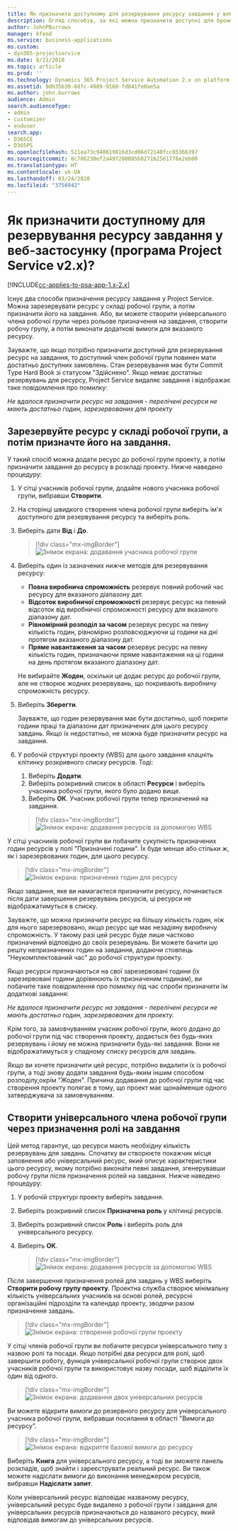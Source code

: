 ```yaml
---
title: Як призначити доступному для резервування ресурсу завдання у веб-застосунку
description: Огляд способів, за які можна призначити доступні для бронювання ресурси.
author: JohnPBurrows
manager: kfend
ms.service: business-applications
ms.custom:
- dyn365-projectservice
ms.date: 8/21/2018
ms.topic: article
ms.prod: ''
ms.technology: Dynamics 365 Project Service Automation 2.x on platform version 9.x
ms.assetid: 9db35b39-8dfc-4989-9160-fd841fe0ae5a
ms.author: john.burrows
audience: Admin
search.audienceType:
- admin
- customizer
- enduser
search.app:
- D365CE
- D365PS
ms.openlocfilehash: 521ea73c948619816d3cd06d72140fcc85366397
ms.sourcegitcommit: 8c786230ef2a497280885b827162561776e2eb00
ms.translationtype: HT
ms.contentlocale: uk-UA
ms.lasthandoff: 03/24/2020
ms.locfileid: "3756942"
---
```

# <a name="how-do-i-assign-a-bookable-resource-to-a-task-in-the-web-app-project-service-app-v2x"></a>Як призначити доступному для резервування ресурсу завдання у веб-застосунку (програма Project Service v2.x)?

[!INCLUDE[cc-applies-to-psa-app-1.x-2.x](../includes/cc-applies-to-psa-app-1x-2x.md)]

Існує два способи призначення ресурсу завдання у Project Service. Можна зарезервувати ресурс у складі робочої групи, а потім призначити його на завдання. Або, ви можете створити універсального члена робочої групи через рольове призначення на завдання, створити робочу групу, а потім виконати додаткові вимоги для вказаного ресурсу.

Зауважте, що якщо потрібно призначити доступний для резервування ресурс на завдання, то доступний член робочої групи повинен мати достатньо доступних замовлень. Стан резервування має бути Commit Type Hard Book зі статусом "Здійснено". Якщо немає достатньо резервувань для ресурсу, Project Service видаляє завдання і відображає таке повідомлення про помилку:

*Не вдалося призначити ресурс на завдання - перелічені ресурси не мають достатньо годин, зарезервованих для проекту*

## <a name="book-a-resource-as-a-team-member-and-then-assign-the-resource-to-a-task"></a>Зарезервуйте ресурс у складі робочої групи, а потім призначте його на завдання.

У такий спосіб можна додати ресурс до робочої групи проекту, а потім призначити завдання до ресурсу в розкладі проекту. Нижче наведено процедуру:
1.  У сітці учасників робочої групи, додайте нового учасника робочої групи, вибравши **Створити**.
2.  На сторінці швидкого створення члена робочої групи виберіть ім'я доступного для резервування ресурсу та виберіть роль.
3.  Виберіть дати **Від** і **До**.

    > [!div class="mx-imgBorder"] 
    > ![Знімок екрана: додавання учасника робочої групи](media/FAQ-Resources-to-Tasks2-1.png "Знімок екрана: додавання учасника робочої групи")
 
4.  Виберіть один із зазначених нижче методів для резервування ресурсу:
    - **Повна виробнича спроможність** резервує повний робочий час ресурсу для вказаного діапазону дат.
    - **Відсоток виробничої спроможності** резервує ресурс на певний відсоток від виробничої спроможності ресурсу для вказаного діапазону дат.
    - **Рівномірний розподіл за часом** резервує ресурс на певну кількість годин, рівномірно розповсюджуючи ці години на дні протягом вказаного діапазону дат.
    - **Пряме навантаження за часом** резервує ресурс на певну кількість годин, призначаючи пряме навантаження на ці години на день протягом вказаного діапазону дат.

    Не вибирайте **Жоден**, оскільки це додає ресурс до робочої групи, але не створює жодних резервувань, що покривають виробничу спроможність ресурсу.
5.  Виберіть **Зберегти**.

    Зауважте, що годин резервування має бути достатньо, щоб покрити години праці та діапазони дат призначених для цього ресурсу завдань. Якщо їх недостатньо, не можна буде призначити ресурс на завдання.

6.  У робочій структурі проекту (WBS) для цього завдання клацніть клітинку розкривного списку ресурсів. Тоді: 

    1. Виберіть **Додати**.
    2. Виберіть розкривний список в області **Ресурси** і виберіть учасника робочої групи, якого було додано вище.
    3. Виберіть **ОК**. Учасник робочої групи тепер призначений на завдання.

    > [!div class="mx-imgBorder"] 
    > ![Знімок екрана: додавання ресурсів за допомогою WBS](media/FAQ-Resources-to-Tasks2-2.png "Знімок екрана: додавання ресурсів за допомогою WBS")
 
У сітці учасників робочої групи ви побачите сукупність призначених годин ресурсів у полі "Призначені години". Їх буде менше або стільки ж, як і зарезервованих годин, для цього ресурсу. 

> [!div class="mx-imgBorder"] 
> ![Знімок екрана: призначених годин для ресурсу](media/FAQ-Resources-to-Tasks2-3.png "Знімок екрана: призначених годин для ресурсу")
 
Якщо завдання, яке ви намагаєтеся призначити ресурсу, починається після дати завершення резервувань ресурсів, ці ресурси не відображатимуться в списку.

Зауважте, що можна призначити ресурс на більшу кількість годин, ніж для нього зарезервовано, якщо ресурс ще має незадіяну виробничу спроможність. У такому разі цей ресурс буде лише частково призначений відповідно до своїх резервувань. Ви можете бачити цю решту непризначених годин на завдання, додаючи стовпець "Неукомплектований час" до робочої структури проекту.

Якщо ресурси призначаються на свої зарезервовані години (їх зарезервовані години дорівнюють їх призначеним годинам), ви побачите таке повідомлення про помилку під час спроби призначити їм додаткові завдання:

*Не вдалося призначити ресурс на завдання - перелічені ресурси не мають достатньо годин, зарезервованих для проекту.*

Крім того, за замовчуванням учасник робочої групи, якого додано до робочої групи під час створення проекту, додається без будь-яких резервувань і йому не можна призначити будь-які завдання. Вони не відображатимуться у спадному списку ресурсів для завдань.

Якщо ви хочете призначити цей ресурс, потрібно видалити їх із робочої групи, а тоді знову додати завдання будь-яким іншим способом розподілу,окрім "Жоден". Причина додавання до робочої групи під час створення проекту полягає в тому, що проект має щонайменше одного затверджувача за замовчуванням.

## <a name="create-a-generic-team-member-through-role-assignment-on-tasks"></a>Створити універсального члена робочої групи через призначення ролі на завдання

Цей метод гарантує, що ресурси мають необхідну кількість резервувань для завдань. Спочатку ви створюєте покажчик місця заповнення або універсальний ресурс, який описує характеристики цього ресурсу, якому потрібно виконати певні завдання, згенерувавши робочу групи після призначення ролей на завдання. Нижче наведено процедуру:

1. У робочій структурі проекту виберіть завдання.
2. Виберіть розкривний список **Призначена роль** у клітинці ресурсів.
3. Виберіть розкривний список **Роль** і виберіть роль для універсального ресурсу.
4. Виберіть **ОК**.

    > [!div class="mx-imgBorder"] 
    > ![Знімок екрана: додавання ресурсів за допомогою WBS](media/FAQ-Resources-to-Tasks2-4.png "Знімок екрана: додавання ресурсів за допомогою WBS")
 
Після завершення призначення ролей для завдань у WBS виберіть **Створити робочу групу проекту**. Проектна служба створює мінімальну кількість універсальних учасників на основі ролей, ресурсні організаційні підрозділи та календар проекту, зводячи разом призначення завдань.

> [!div class="mx-imgBorder"] 
> ![Знімок екрана: створення робочої групи проекту](media/FAQ-Resources-to-Tasks2-5.png "Знімок екрана: створення робочої групи проекту")
 
У сітці членів робочої групи ви побачите ресурси універсального типу з назвою ролі та посади. Якщо потрібні два ресурси для ролі, щоб завершити роботу, функція універсальної робочої групи створює двох учасників робочої групи та використовує назву посади, щоб відділити їх один від одного.

> [!div class="mx-imgBorder"] 
> ![Знімок екрана: додавання двох універсальних ресурсів](media/FAQ-Resources-to-Tasks2-6.png "Знімок екрана: додавання двох універсальних ресурсів")
 
Ви можете відкрити вимоги до резервного ресурсу для універсального учасника робочої групи, вибравши посилання в області "Вимоги до ресурсу".

> [!div class="mx-imgBorder"] 
> ![Знімок екрана: відкриття базової вимоги до ресурсу](media/FAQ-Resources-to-Tasks2-7.png "Знімок екрана: відкриття базової вимоги до ресурсу")

Виберіть **Книга** для універсального ресурсу, а тоді ви зможете панель розкладів, щоб знайти і зареєструвати реальний ресурс. Ви також можете надіслати вимоги до виконання менеджером ресурсів, вибравши **Надіслати запит**.

Коли універсальний ресурс відповідає названому ресурсу, універсальний ресурс буде видалено з робочої групи і завдання для універсальних ресурсів призначаються до названого ресурсу, який відповідав вимогам до універсальних ресурсів.
 

